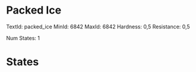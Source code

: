 # Packed Ice
TextId: packed_ice
MinId: 6842
MaxId: 6842
Hardness: 0,5
Resistance: 0,5

Num States: 1
# States
```

```